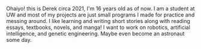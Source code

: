 Ohaiyo! this is Derek circa 2021, I'm 16 years old as of now. I am a student at UW and most of my projects are just small programs I made for practice and messing around. 
I like learning and writing short stories along with reading essays, textbooks, novels, and manga! 
I want to work on robotics, artificial intelligence, and genetic engineering. Maybe even become an astronaut some day.
